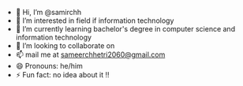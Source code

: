 - 👋 Hi, I’m @samirchh
- 👀 I’m interested in field if information technology
- 🌱 I’m currently learning bachelor's degree in computer science and information technology
- 💞️ I’m looking to collaborate on 
- 📫 mail me at sameerchhetri2060@gmail.com
- 😄 Pronouns: he/him
- ⚡ Fun fact: no idea about it !!

<!---
samirchh/samirchh is a ✨ special ✨ repository because its `README.md` (this file) appears on your GitHub profile.
You can click the Preview link to take a look at your changes.
--->
